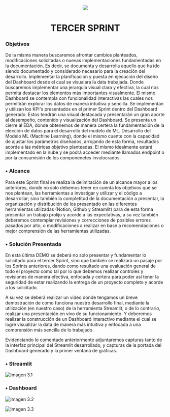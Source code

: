 <p align=center><img src=https://d31uz8lwfmyn8g.cloudfront.net/Assets/logo-henry-white-lg.png><p>

# <h1 align=center> **TERCER SPRINT** </h1>

### **Objetivos**

De la misma manera buscaremos afrontar cambios planteados, modificaciones solicitadas o nuevas implementaciones fundamentadas en la documentación. Es decir, se documenta y desarrolla aquello que ha ido siendo documentado y considerado necesario para la creación del desarrollo. Implementar la planificación y puesta en ejecución del diseño del Dashboard desde el cual se visualara la data trabajada. Donde buscaremos implementar una jerarquía visual clara y efectiva, la cual nos permita destacar los elementos más importantes visualmente. El mismo Dashboard se contempla con funcionalidad interactivas las cuales nos permitirán explorar los datos de manera intuitiva y sencilla. Se implementan y utilizan los KPI's presentados en el primer Sprint dentro del Dashboard generado. Estos tendrán una visual destacada y presentarán un gran aporte al desempeño, contenido y visualización del Dashboard. Se presenta un cierre al EDA, donde obtenemos de manera certera la fundamentación de la elección de datos para el desarrollo del modelo de ML. Desarrollo del Modelo ML (Machine Learning), donde el mismo cuente con la capacidad de ajustar los parámetros diseñados, arrojando de esta forma, resultados acorde a las métricas objetivo planteadas. El mismo idealmente estará implementado en la nube y se podrá acceder mediante llamados endpoint o por la consumisión de los componenetes invulocrados.

### • **Alcance**

Para este Sprint final se realiza la delimitación de un alcance mayor a los anteriores, donde no solo debemos tener en cuenta los objetivos que se nos plantean, las herramientas a investigar y utilizar y el código a desarrollar; sino también la completitud de la documentación a presentar, la organización y distribución de los presentado en las diferentes herramientas utilizadas (Notion, Github y Streamlit) para de esta forma presentar un trabajo prolijo y acorde a las expectativas, a su vez también deberemos contemplar revisiones y correcciones de posibles errores pasados por alto, o modificaciones a realizar en base a recomendaciones o mejor comprensión de las herramientas utilizadas.

### • **Solución Presentada**

En esta última DEMO se deberá no solo presentar y fundamentar lo solicitado para el tercer Sprint, sino que también se realizará un pasaje por los Sprints anteriores, dando como resultado una evaluación general de todo el proyecto como tal por lo que debemos realizar controles y revisiones de manera efectiva, enfocada y certera para poder así tener la seguridad de estar realizando la entrega de un proyecto completo y acorde a los solicitado.

A su vez se deberá realizar un video donde tengamos un breve demostración de como funciona nuestro desarrollo final, mediante la utilización (en nuestro caso) de la herramienta Streamlit, o de lo contrario, realizar una presentación en vivo de su funcionamiento.
Y deberemos realizar la construcción de un Dashboard interactivo mediante el cual se logre visualizar la data de manera más intuitiva y enfocada a una comprensión más sencilla de lo trabajado.

Evidenciando lo comentado anteriormente adjuntaremos capturas tanto de la interfaz principal del Streamlit desarrollado, y capturas de la portada del Dashboard generado y la primer ventana de gráficas.

### • **Streamlit**

  ![Imagen 3.1](https://github.com/ignazio23/Proyecto_Final-Data_Science/blob/main/Utility/WhatsApp%20Image%202024-03-08%20at%2015.49.15.jpeg)


### • **Dashboard**

  ![Imagen 3.2](https://github.com/ignazio23/Proyecto_Final-Data_Science/blob/main/Utility/2024-03-08%2015_55_24-Food%20Crush%20Dashboard.pdf%20and%204%20more%20pages%20-%20Personal%20-%20Microsoft%E2%80%8B%20Edge.png)
  
  ![Imagen 3.3](https://github.com/ignazio23/Proyecto_Final-Data_Science/blob/main/Utility/2024-03-08%2015_55_35-Food%20Crush%20Dashboard.pdf%20and%204%20more%20pages%20-%20Personal%20-%20Microsoft%E2%80%8B%20Edge.png)

